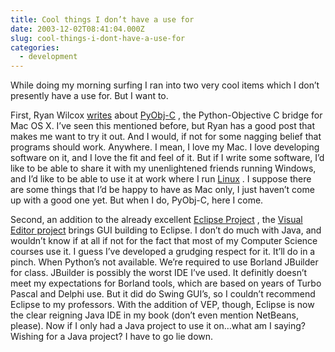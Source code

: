 ```yaml
---
title: Cool things I don’t have a use for
date: 2003-12-02T08:41:04.000Z
slug: cool-things-i-dont-have-a-use-for
categories:
  - development
---
```

While doing my morning surfing I ran into two very cool items which I don’t presently have a use for. But I want to.

First, Ryan Wilcox [writes][1]  about [PyObj-C][2] , the Python-Objective C bridge for Mac <span class="caps">OS</span> X. I’ve seen this mentioned before, but Ryan has a good post that makes me want to try it out. And I would, if not for some nagging belief that programs should work. Anywhere. I mean, I love my Mac. I love developing software on it, and I love the fit and feel of it. But if I write some software, I’d like to be able to share it with my unenlightened friends running Windows, and I’d like to be able to use it at work where I run [Linux][3] . I suppose there are some things that I’d be happy to have as Mac only, I just haven’t come up with a good one yet. But when I do, PyObj-C, here I come.

Second, an addition to the already excellent [Eclipse Project][4] , the [Visual Editor project][5]  brings <span class="caps">GUI</span> building to Eclipse. I don’t do much with Java, and wouldn’t know if at all if not for the fact that most of my Computer Science courses use it. I guess I’ve developed a grudging respect for it. It’ll do in a pinch. When Python’s not available. We’re required to use Borland JBuilder for class. JBuilder is possibly the worst <span class="caps">IDE</span> I’ve used. It definitly doesn’t meet my expectations for Borland tools, which are based on years of Turbo Pascal and Delphi use. But it did do Swing <span class="caps">GUI</span>’s, so I couldn’t recommend Eclipse to my professors. With the addition of <span class="caps">VEP</span>, though, Eclipse is now the clear reigning Java <span class="caps">IDE</span> in my book (don’t even mention NetBeans, please). Now if I only had a Java project to use it on…what am I saying? Wishing for a Java project? I have to go lie down.


 [1]: http://www.wilcoxd.com/blog/archives/000033.html
 [2]: http://pyobjc.sourceforge.net/
 [3]: http://www.gentoo.org
 [4]: http://www.eclipse.org
 [5]: http://www.eclipse.org/vep/
